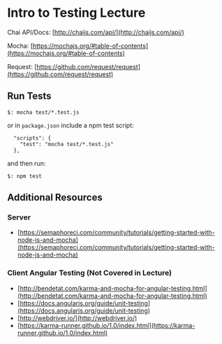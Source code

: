 # Intro to Testing Lecture

Chai API/Docs: [http://chaijs.com/api/](http://chaijs.com/api/)

Mocha: [https://mochajs.org/#table-of-contents](https://mochajs.org/#table-of-contents)

Request: [https://github.com/request/request](https://github.com/request/request)

## Run Tests

```
$: mocha test/*.test.js
```
or in `package.json` include a npm test script:

```
  "scripts": {
    "test": "mocha test/*.test.js"
  },
```

and then run:

```
$: npm test
```

## Additional Resources
### Server
- [https://semaphoreci.com/community/tutorials/getting-started-with-node-js-and-mocha](https://semaphoreci.com/community/tutorials/getting-started-with-node-js-and-mocha)

### Client Angular Testing (Not Covered in Lecture)
- [http://bendetat.com/karma-and-mocha-for-angular-testing.html](http://bendetat.com/karma-and-mocha-for-angular-testing.html)
- [https://docs.angularjs.org/guide/unit-testing](https://docs.angularjs.org/guide/unit-testing)
- [http://webdriver.io/](http://webdriver.io/)
- [https://karma-runner.github.io/1.0/index.html](https://karma-runner.github.io/1.0/index.html)